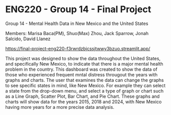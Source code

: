 # ENG220 - Group 14 - Final Project
Group 14 - Mental Health Data in New Mexico and the United States

Members: Marisa Baca(PM), Shuo(Max) Zhou, Jack Sparrow, Jonah Salcido, David Llanez

https://final-project-eng220-f3rwrdzbjcssjtwwy3bzuo.streamlit.app/

This project was designed to show the data throughout the United States, and specifically New Mexico, to indicate that there is a major
mental health problem in the country. This dashboard was created to show the data of those who experienced frequent mntal distress througout the years with graphs and charts. 
The user that examines the data can change the graphs to see specific states in mind, like New Mexico. For example they can select a state from the drop-down menu, and select a type of graph or chart such as a Line Graph, Scatter Plot, Bar Chart, and Pie Chart. These graphs and charts will show data for the years 2015, 2018 and 2024, with New Mexico having more years for a more precise data analysis. 
